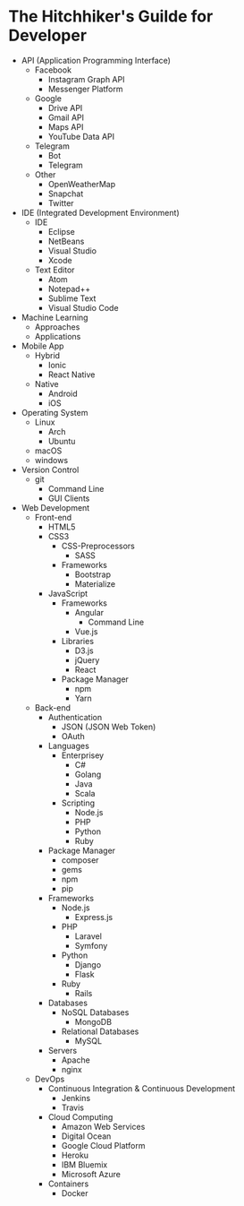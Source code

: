 # The Hitchhiker's Guilde for Developer

- API (Application Programming Interface)
    - Facebook
        - Instagram Graph API
        - Messenger Platform
    - Google
        - Drive API
        - Gmail API
        - Maps API
        - YouTube Data API
    - Telegram
        - Bot
        - Telegram
    - Other
        - OpenWeatherMap
        - Snapchat
        - Twitter
- IDE (Integrated Development Environment)
    - IDE
        - Eclipse
        - NetBeans
        - Visual Studio
        - Xcode
    - Text Editor
        - Atom
        - Notepad++
        - Sublime Text
        - Visual Studio Code
- Machine Learning
    - Approaches
    - Applications
- Mobile App
    - Hybrid
        - Ionic
        - React Native
    - Native
        - Android
        - iOS
- Operating System
    - Linux
        - Arch
        - Ubuntu
    - macOS
    - windows
- Version Control
    - git
        - Command Line
        - GUI Clients
- Web Development
    - Front-end
        - HTML5
        - CSS3
            - CSS-Preprocessors
                - SASS
            - Frameworks
                - Bootstrap
                - Materialize
        - JavaScript
            - Frameworks
                - Angular
                    - Command Line
                - Vue.js
            - Libraries
                - D3.js
                - jQuery
                - React
            - Package Manager
                - npm
                - Yarn
    - Back-end
        - Authentication
            - JSON (JSON Web Token)
            - OAuth
        - Languages
            - Enterprisey
                - C#
                - Golang
                - Java
                - Scala
            - Scripting
                - Node.js
                - PHP
                - Python
                - Ruby
        - Package Manager
            - composer
            - gems
            - npm
            - pip
        - Frameworks
            - Node.js
                - Express.js
            - PHP
                - Laravel
                - Symfony
            - Python
                - Django
                - Flask
            - Ruby
                - Rails
        - Databases
            - NoSQL Databases
                - MongoDB
            - Relational Databases
                - MySQL
        - Servers
            - Apache
            - nginx
    - DevOps
        - Continuous Integration & Continuous Development
            - Jenkins
            - Travis
        - Cloud Computing
            - Amazon Web Services
            - Digital Ocean
            - Google Cloud Platform
            - Heroku
            - IBM Bluemix
            - Microsoft Azure
        - Containers
            - Docker